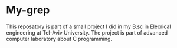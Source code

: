 # My-grep
This reposatory is part of a small project I did in my B.sc in Elecrical engineering at Tel-Aviv University. The project is part of advanced computer laboratory about C programming. 


